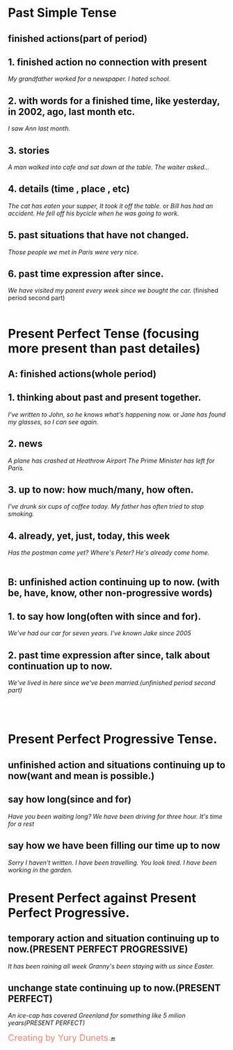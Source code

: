 # Past Simple Tense

## **finished actions(part of period)**

## 1. finished action no connection with present
*My grandfather worked for a newspaper. I hated school.*

## 2. with words for a finished time, like yesterday, in 2002, ago, last month etc.
*I saw Ann last month.*

## 3. stories
*A man walked into cafe and sat down at the table. The waiter asked...*

## 4. details (time , place , etc)
*The cat has eaten your supper, It took it off the table.* or *Bill has had an accident. He fell off his bycicle when he was going to work.*
## 5. past situations that have not changed.
*Those people we met in Paris were very nice.*

## 6. past time expression after since.
*We have visited my parent every week since we bought the car.*
(finished period second part)
<br><br>
# Present Perfect Tense (focusing more present than past detailes)

## **A: finished actions(whole period)**

## 1. thinking about past and present together.
 *I've written to John, so he knows what's happening now.* or *Jane has found my glasses, so I can see again.* 
## 2. news 
*A plane has crashed at Heathrow Airport* *The Prime Minister has left for Paris.*
## 3. up to now: how much/many, how often.
 *I've drunk six cups of coffee today. My father has often tried to stop smoking.*
## 4. already, yet, just, today, this week
 *Has the postman came yet? Where's Peter? He's already come home.*
<br><br>

## **B: unfinished action continuing up to now. (with be, have, know, other non-progressive words)** 

## 1. to say how long(often with since and for).
*We've had our car for seven years. I've known Jake since 2005*

## 2. past time expression after since, talk about continuation up to now.
  *We've lived in here since we've been married.(unfinished period second part)*
  
<br><br>
# Present Perfect Progressive Tense.

## **unfinished action and situations continuing up to now**(**want** and **mean** is possible.)

## say how long(since and for)
 *Have you been waiting long? We have been driving for three hour. It's time for a rest*

## say how we have been filling our time up to now
 *Sorry I haven't written. I have been travelling.*
 *You look tired. I have been working in the garden.*

# Present Perfect against Present Perfect Progressive. 

## temporary action and situation continuing up to now.(PRESENT PERFECT PROGRESSIVE)
  *It has been raining all week*
  *Granny's been staying with us since Easter.*
## unchange state continuing up to now.(PRESENT PERFECT)
  *An ice-cap has covered Greenland for something like 5 milion years(PRESENT PERFECT)*

<span style="color: salmon; font-size: 20px;">Creating by Yury Dunets.</span>:end:





